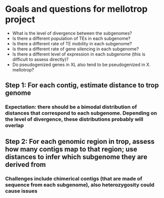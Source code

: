 # Goals and questions for mellotrop project
* What is the level of divergence between the subgenomes?
* Is there a different population of TEs in each subgenome?
* Is there a different rate of TE mobility in each subgenome?
* Is there a different rate of gene silencing in each subgenome?
* Is there a different level of expression in each subgenome (this is difficult to assess directly)?
* Do pseudogenized genes in XL also tend to be pseudogenized in X. mellotrop?

## Step 1: For each contig, estimate distance to trop genome
### Expectation: there should be a bimodal distribution of distances that correspond to each subgenome.  Depending on the level of divergence, these distributions probably will overlap

## Step 2: For each genomic region in trop, assess how many contigs map to that region; use distances to infer which subgenome they are derived from
### Challenges include chimerical contigs (that are made of sequence from each subgenome), also heterozygosity could cause issues

